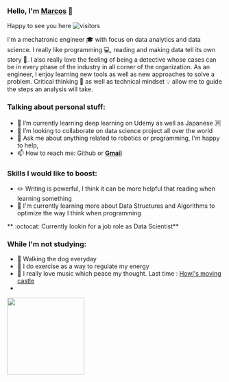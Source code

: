 ### Hello, I'm [Marcos](https://marcos-rojas.github.io/portfolio/) :wave:
Happy to see you here ![visitors](https://visitor-badge.glitch.me/badge?page_id=page.id)
<!--
**marcos-rojas/marcos-rojas** is a ✨ _special_ ✨ repository because its `README.md` (this file) appears on your GitHub profile.
Here are some ideas to get you started:

- 🔭 I’m currently working on ...
- 🌱 I’m currently learning ...
- 👯 I’m looking to collaborate on ...
- 🤔 I’m looking for help with ...
- 💬 Ask me about ...
- 📫 How to reach me: ...
- 😄 Pronouns: ...
- ⚡ Fun fact: ...
-->
I'm a mechatronic engineer :mortar_board: with focus on data analytics and data science. I really like programming :computer:, reading and making data tell its own story :loudspeaker:. I also really love the feeling of being a detective whose cases can be in every phase of the industry in all corner of the organization.
As an engineer, I enjoy learning new tools as well as new approaches to solve a problem. Critical thinking :mag_right: as well as technical mindset :bulb: allow me to guide the steps an analysis will take. 
### Talking about personal stuff:
- 🌱 I’m currently learning deep learning on Udemy as well as Japanese :u6708:
- 👯 I’m looking to collaborate on data science project all over the world
- 💬 Ask me about anything related to robotics or programming, I'm happy to help,
- 📫 How to reach me: Github or **[Gmail](rojas.marcos@pucp.edu.pe)**
### Skills I would like to boost:
- :pencil2: Writing is powerful, I think it can be more helpful that reading when learning something
- :rocket: I'm currently learning more about Data Structures and Algorithms to optimize the way I think when programming

** :octocat: Currently lookin for a job role as Data Scientist**

### While I'm not studying:
- :dog: Walking the dog everyday
- :running: I do exercise as a way to regulate my energy
- :musical_score: I really love music which peace my thought. Last time : [Howl's moving castle](https://www.youtube.com/watch?v=UwxatzcYf9Q)
-  
<img height="180em" src="https://github-readme-stats.vercel.app/api?username=marcos-rojas&show_icons=true&hide_border=true&&count_private=true&include_all_commits=true" />
